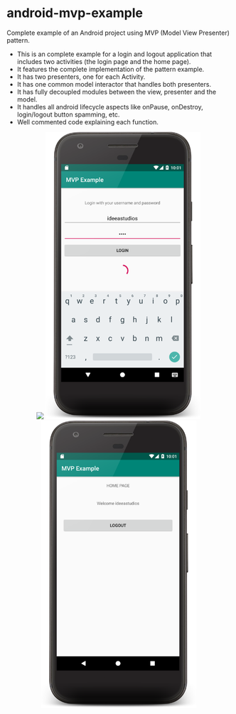 # android-mvp-example
Complete example of an Android project using MVP (Model View Presenter) pattern.

* This is an complete example for a login and logout application that includes two activities (the login page and the home page).
* It features the complete implementation of the pattern example.
* It has two presenters, one for each Activity.
* It has one common model interactor that handles both presenters.
* It has fully decoupled modules between the view, presenter and the model.
* It handles all android lifecycle aspects like onPause, onDestroy, login/logout button spamming, etc.
* Well commented code explaining each function.

<p align="center">
  <img width="350"  src="mvp_example.gif?raw=true">
   
  <img width="350"  src="device-2018-07-17-130152.png?raw=true">

  <img width="350"  src="device-2018-07-17-130246.png?raw=true">
</p>
